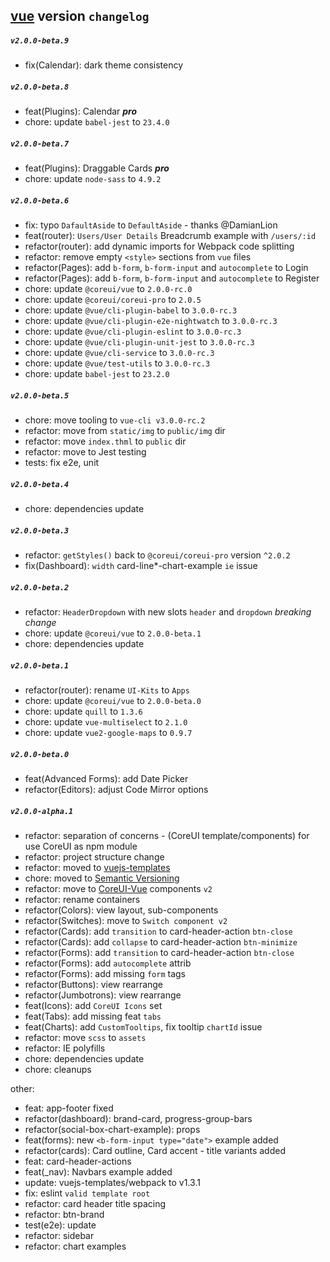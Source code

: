 ## [vue](./README.md) version `changelog`

##### `v2.0.0-beta.9`
- fix(Calendar): dark theme consistency

##### `v2.0.0-beta.8`
- feat(Plugins): Calendar _**pro**_
- chore: update `babel-jest` to `23.4.0`

##### `v2.0.0-beta.7`
- feat(Plugins): Draggable Cards _**pro**_
- chore: update `node-sass` to `4.9.2`

##### `v2.0.0-beta.6`
- fix: typo `DafaultAside` to `DefaultAside` - thanks @DamianLion
- feat(router): `Users/User Details` Breadcrumb example with `/users/:id`
- refactor(router): add dynamic imports for Webpack code splitting
- refactor: remove empty `<style>` sections from `vue` files
- refactor(Pages): add `b-form`, `b-form-input` and `autocomplete` to Login 
- refactor(Pages): add `b-form`, `b-form-input` and `autocomplete` to Register 
- chore: update `@coreui/vue` to `2.0.0-rc.0`
- chore: update `@coreui/coreui-pro` to `2.0.5`
- chore: update `@vue/cli-plugin-babel` to `3.0.0-rc.3`
- chore: update `@vue/cli-plugin-e2e-nightwatch` to `3.0.0-rc.3`
- chore: update `@vue/cli-plugin-eslint` to `3.0.0-rc.3`
- chore: update `@vue/cli-plugin-unit-jest` to `3.0.0-rc.3`
- chore: update `@vue/cli-service` to `3.0.0-rc.3`
- chore: update `@vue/test-utils` to `3.0.0-rc.3`
- chore: update `babel-jest` to `23.2.0`     

##### `v2.0.0-beta.5`
- chore: move tooling to `vue-cli v3.0.0-rc.2`
- refactor: move from `static/img` to `public/img` dir
- refactor: move `index.thml` to `public` dir
- refactor: move to Jest testing
- tests: fix e2e, unit

##### `v2.0.0-beta.4`
- chore: dependencies update

##### `v2.0.0-beta.3`
- refactor: `getStyles()` back to `@coreui/coreui-pro` version `^2.0.2`
- fix(Dashboard): `width` card-line*-chart-example `ie` issue

##### `v2.0.0-beta.2`
- refactor: `HeaderDropdown` with new slots `header` and `dropdown` *breaking change*
- chore: update `@coreui/vue` to `2.0.0-beta.1`
- chore: dependencies update

##### `v2.0.0-beta.1`
- refactor(router): rename `UI-Kits` to `Apps`
- chore: update `@coreui/vue` to `2.0.0-beta.0`
- chore: update `quill` to `1.3.6`
- chore: update `vue-multiselect` to `2.1.0`
- chore: update `vue2-google-maps` to `0.9.7`

##### `v2.0.0-beta.0`
- feat(Advanced Forms): add Date Picker
- refactor(Editors): adjust Code Mirror options

##### `v2.0.0-alpha.1`
- refactor: separation of concerns - (CoreUI template/components) for use CoreUI as npm module
- refactor: project structure change
- refactor: moved to [vuejs-templates](http://vuejs-templates.github.io/webpack/)
- chore: moved to [Semantic Versioning](https://semver.org/)
- refactor: move to [CoreUI-Vue](https://github.com/coreui/coreui-vue) components `v2`
- refactor: rename containers
- refactor(Colors): view layout, sub-components
- refactor(Switches): move to `Switch component v2`
- refactor(Cards): add `transition` to card-header-action `btn-close`
- refactor(Cards): add `collapse` to card-header-action `btn-minimize`
- refactor(Forms): add `transition` to card-header-action `btn-close`
- refactor(Forms): add `autocomplete` attrib
- refactor(Forms): add missing `form` tags
- refactor(Buttons): view rearrange
- refactor(Jumbotrons): view rearrange  
- feat(Icons): add `CoreUI Icons` set
- feat(Tabs): add missing feat `tabs`
- feat(Charts): add `CustomTooltips`, fix tooltip `chartId` issue
- refactor: move `scss` to `assets`
- refactor: IE polyfills
- chore: dependencies update
- chore: cleanups

other:  

- feat: app-footer fixed
- refactor(dashboard): brand-card, progress-group-bars 
- refactor(social-box-chart-example): props
- feat(forms): new `<b-form-input type="date">` example added
- refactor(cards): Card outline, Card accent - title variants added
- feat: card-header-actions
- feat(_nav): Navbars example added
- update: vuejs-templates/webpack to v1.3.1
- fix: eslint `valid template root`
- refactor: card header title spacing
- refactor: btn-brand 
- test(e2e): update
- refactor: sidebar
- refactor: chart examples 
